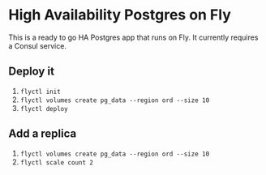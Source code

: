 # High Availability Postgres on Fly

This is a ready to go HA Postgres app that runs on Fly. It currently requires a Consul service.

## Deploy it

1. `flyctl init`
2. `flyctl volumes create pg_data --region ord --size 10`
3. `flyctl deploy`

## Add a replica

1. `flyctl volumes create pg_data --region ord --size 10`
2. `flyctl scale count 2`